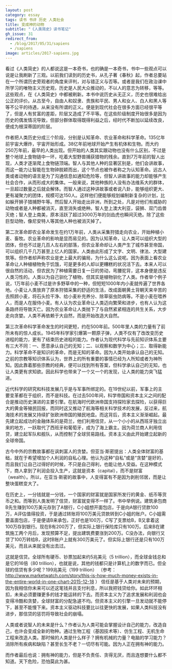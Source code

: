 ```yaml
---
layout: post
category: essay
tags: 读书 书评 历史 人类社会
title: 变成神的动物
subtitle: "《人类简史》读书笔记"
gh_issue: 31
redirect_from:
  - /blog/2017/05/31/sapiens
  - /sapiens
image: articles/2017-sapiens.jpg
---
```


看过《人类简史》的人都说这是一本奇书，也的确是一本奇书，书中一些观点可以说是让我刷新了三观。以前我们读到的历史书，从孔子著《春秋》起，作者总要站在一个所谓历史旁观者的角度来评判，对与错正义与否等。或者是我们在政治课中所学习的唯物主义历史观，历史是人民大众推动的，不以人的意志为转移，等等。这些观点，在《人类简史》中都被刷新。本书中说历史从无正义，历史也很难给出公正的评价。从古至今，自由人和奴隶、贵族和平民、男人和女人、白人和黑人等等不公平的待遇，从来没有所谓的正义。便是到现代社会在很多方面已经很平等了，但是人有贫富的差距，阶层又造成了不平等。在这些阶级制度开始很多是因为历史的偶发情况导致，但部分群体取得既得利益之后，经时代不断加以延续改良，便成为根深蒂固的阶层。

作者把人类历史分成三个阶段，分别是认知革命、农业革命和科学革命。135亿年前宇宙大爆炸，宇宙开始形成。38亿年前地球开始产生有机体和生物。而大约250万年前，最早的人类出现。但开始的人类其实跟动物也没有什么区别，不过是整个地球上食物链中一环，吃着大型野兽捕获猎物的残余。直到7万年前的智人出现，人类才逐渐爬上食物链顶端。智人与其他人种的显著区别是，他们会讲故事，而这一能力让智能在生物钟脱颖而出，这个节点也被作者称之为认知革命。远古人类或者动物的语言是为了沟通信息如通知危险等，但智人讲故事的能力却能够产生社会合作，从而形成大的集体。一般来说，其他种族的人没有办法维系大的群体，一旦超过数量之后就会解体。而智人通过这种讲故事或者说八卦，能够组织更大、更有凝聚力的团体，规模可达150人。这样他们便能够规划编制新复杂的计划，比如躲开狮子猎捕野牛等。然后智人开始走出非洲，所到之处，凡是对他们有威胁的动物或者是人种都被消灭，直至消失或绝种。智人登上澳大利亚，袋狮、双门齿兽灭绝；智人登上南美，原本活跃了超过3000万年的剑齿虎也瞬间灭绝。除了这些巨型动物，像尼安特人等其他人种也被消灭掉了。

第二次革命即农业革命发生在约1万年前，人类从采集狩猎走向农业，开始种植小麦、畜牧。农业革命的影响是显而易见的。因为认知革命，让人类可以组织大型的团体，但也不过是几百人左右的部落，但农业革命却让人类产生了城市甚至帝国，可以组织几千几万甚至上亿人的国家。人类由此形成了文字、文明、律法、大型建筑等。但作者却声称农业是史上最大的骗局，为什么这么说呢。因为表面上看农业革命让人种植植物免于饥饿，可是更多的人却以更糟糕的状况活下去。本来人可以很自然的活动，但农民为了种植需要日复一日的劳动，弯腰驼背，这本身便是违反人类习性的。人类以为自己驯化了植物，但其实是植物驯化了人类。作者举个例子说，1万年前小麦不过是许多野草中的一种，但短短1000年内小麦就传遍了世界各地。小麦让人类放弃了原本狩猎采集的舒适的生活，改成面朝黄土背朝天来辛苦的去照顾小麦，将石头捡干净、给小麦补充养分、除草驱虫防病等。不是小麦在喂养人，而是人在服侍小麦。有人认为农业革命让人类迈向繁荣和进步，也有人认为这条路终将导致灭亡。因为农业革命让人类抛下了与自然紧紧相连的共生关系，大步走向贪婪。人类不再依赖于大自然，而是开始改造大自然。

第三次革命科学革命发生的时间更短，约在500年前。500年里人类的力量有了前所未有的惊人成长。1945年科学家引爆第一颗原子弹，人类不仅有了改改变历史进程的能力，更有了结束历史进程的能力。作者认为现代科学与先前知识体系主要有三大不同：一、愿意承认自己的无知；二、以观察和数学为中心；三、取得新能力。科学革命不是知识的革命，而是无知的革命。因为人类开始承认自己的无知。之前的宗教等知识体系认为，世界上的所有重要的事情已经为人所知或者为神所知。因此靠着那些宗教的经典，便可以找到所有答案，但科学承认自己的无知，也让人类更有求知欲。因此科学也带来了一个又一个的发现，让人类的能力突飞猛进。

近代科学的研究和科技发展几乎是与军事所绑定的。在19世纪以前，军事上的主要变革都在于组织，而不是科技。在过去500年间，科学帝国和资本主义之间的配合是推动历史演进的主要引擎。在航海时代欧洲帝国支持探险家去探险，以获得巨大的黄金等殖民回报，而同时这又推动了航海等相关科学技术的发展，反过来，航海技术的发展又持续扩张欧洲帝国的殖民地盘。而这背后，资本主义渐渐崛起。最先建立起成功的金融体系的是荷兰，他们利用信贷，从一个小小的从西班牙独立出来的地方，一跃取代了西班牙和葡萄牙，成为了海上霸主。因为荷兰商人利用信贷，建立起军队和舰队，从而控制了全球贸易路线。资本主义由此开始建立起新的全球帝国。

古今中外的宗教故事都在讽刺富人的贪婪。但亚当·斯密提出：人类全体财富的基础，就在于希望增加个人利润的自私心理。他认为这种“自私”或是“贪婪”是好的，而且我们让自己过得好的时候，不只是自己得利，也能让他人受益。在这种模式下，商人拿到了利润会投入生产，这就是资本（capital），而不是财富（wealth）。所以，在亚当·斯密的故事中，人变得富有不是因为剥削邻居，而是让整块蛋糕变大了。

在历史上，一分钱就是一分钱，一个国家的财富就是国家所发行的黄金、纸币等货币之和。而等到人类发明了信贷，财富就变得不一样了。书中举例说。建筑承包商B先生赚到100万美元存到了A银行，C小姐想开面包店，于是向A银行贷款100万，A评估值得投资，于是通过转账将100万美元贷款转到C小姐的账户。C小姐需要盖面包店，于是便请B来承包，正好也是100万，C写了支票给B，B又拿着这100万存到银行。现在B有200万了，但实际上银行保险库只有100万。后来B在建筑施工两个月后，发现预算不足，提出建筑费要涨到200万。C没办法，向银行又贷了100万转给B，这时B账户上就有300万美元了。但实际上银行还是只有100万美元，而且从来就没有出去过。

这就是信贷。全球所有硬币、钞票加起来约5兆美元（5 trillion），而全球金钱总和是它的16倍（80 trillion），也就是说，其他的钱都只是计算机上的数字而已。但全球的信贷有多少呢？199兆美元（199 trillion） （参考： http://www.marketwatch.com/story/this-is-how-much-money-exists-in-the-entire-world-in-one-chart-2015-12-18 ） 信任是基于人类对未来的预期，因为我相信你未来可以还这笔钱并且支付利息，所以我把钱贷给你。如此环环相扣，未来必须要赚更多的钱才能运转的下去。而资本主义为了追求发展和利润也会变得冷酷和贪婪，全球财富的分配急遽不均。但资本主义的引擎一旦发动就不能停下，甚至不能慢下来。资本主义驱动科技要比以往更快的发展，如果人类科技没有进步，那信贷的惩罚将导致社会的崩塌。

人类或者说智人的未来是什么？作者认为人类可能会掌握设计自己的能力，改造自己，也许会变成全新的物种。通过生物工程（基因技术等）、仿生工程、无机生命工程来改造人类。那时候的人类是什么样子？拥有机械的力量？电脑的学习能力？消除所有疾病和缺陷？甚至长生不老？一切尽有可能。因为人正在拥有神的能力。

而作者最后也说：拥有神的能力，但是不负责任、贪得无厌，而且连想要什么都不知道。天下危险，恐怕莫此为甚。
